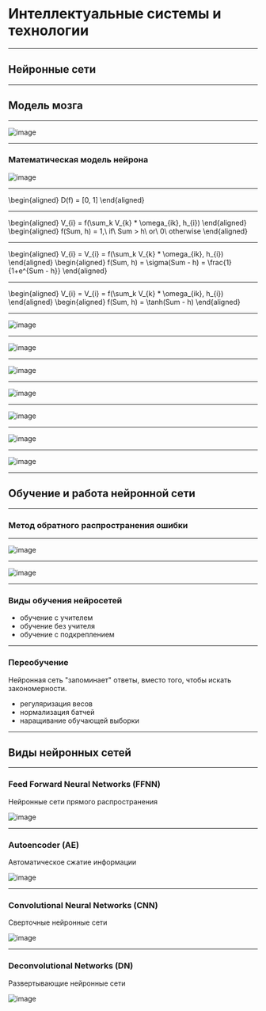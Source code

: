 <style type="text/css">
.reveal h1 {
  font-size: 2em;
}
</style>

# Интеллектуальные системы и технологии

---

## Нейронные сети

---

## Модель мозга

----

![image](https://intuit.ru/EDI/19_07_20_1/1595110787-29918/tutorial/641/objects/1/files/1-1.jpg)

----


### Математическая модель нейрона

![image](https://intuit.ru/EDI/19_07_20_1/1595110787-29918/tutorial/641/objects/1/files/1-2.jpg)

----


\begin{aligned}
D(f) = [0, 1]
\end{aligned}

----

\begin{aligned}
V_{i} = f(\sum_k V_{k} * \omega_{ik}, h_{i})
\end{aligned}
\begin{aligned}
f(Sum, h) = 1,\ if\ Sum > h\ or\ 0\ otherwise
\end{aligned}

----

\begin{aligned}
V_{i} = V_{i} = f(\sum_k V_{k} * \omega_{ik}, h_{i})
\end{aligned}
\begin{aligned}
f(Sum, h) = \sigma(Sum - h) = \frac{1}{1+e^{Sum - h}}
\end{aligned}

----

\begin{aligned}
V_{i} = V_{i} = f(\sum_k V_{k} * \omega_{ik}, h_{i})
\end{aligned}
\begin{aligned}
f(Sum, h) = \tanh(Sum - h)
\end{aligned}

----

![image](https://neurohive.io/wp-content/uploads/2018/07/funkcii-aktivacii-neironnoi-seti-570x257.png)

----

![image](https://neerc.ifmo.ru/wiki/images/thumb/6/63/Multi-layer-neural-net-scheme.png/500px-Multi-layer-neural-net-scheme.png)

----

![image](http://synset.com/ai/ru/nn/im/nets01.png)

----

![image](http://synset.com/ai/ru/nn/im/nets02.png)

----

![image](https://intuit.ru/EDI/19_07_20_1/1595110787-29918/tutorial/641/objects/2/files/2-1.jpg)

----

![image](https://intuit.ru/EDI/19_07_20_1/1595110787-29918/tutorial/641/objects/2/files/2-2.jpg)

----

![image](https://intuit.ru/EDI/19_07_20_1/1595110787-29918/tutorial/641/objects/2/files/2-3.jpg)

---

## Обучение и работа нейронной сети

----

### Метод обратного распространения ошибки

----

![image](https://neurohive.io/wp-content/uploads/2018/07/forward-propagation-570x570.png)

----

![image](https://neurohive.io/wp-content/uploads/2018/07/backpropagation-770x372.jpeg)

----

### Виды обучения нейросетей

- обучение с учителем
- обучение без учителя
- обучение с подкреплением

----

### Переобучение

Нейронная сеть "запоминает" ответы, вместо того, чтобы искать закономерности.

- регуляризация весов
- нормализация батчей
- наращивание обучающей выборки

---

## Виды нейронных сетей

----

### Feed Forward Neural Networks (FFNN)

Нейронные сети прямого распространения

![image](https://s3.tproger.ru/uploads/2016/09/1-3-300x88.png)

----

### Autoencoder (AE)

Автоматическое сжатие информации

![image](https://s3.tproger.ru/uploads/2016/09/7-1-222x300.png)

----

### Convolutional Neural Networks (CNN)

Сверточные нейронные сети

![image](https://s3.tproger.ru/uploads/2016/09/12-1-300x185.png)

----

### Deconvolutional Networks (DN)

Развертывающие нейронные сети

![image](https://s3.tproger.ru/uploads/2016/09/13-297x300.png)
